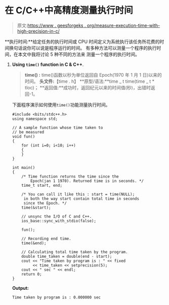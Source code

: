 # 在 C/C++中高精度测量执行时间

> 原文:[https://www . geesforgeks . org/measure-execution-time-with-high-precision-in-c/](https://www.geeksforgeeks.org/measure-execution-time-with-high-precision-in-c-c/)

**执行时间:**给定任务的执行时间或 CPU 时间定义为系统执行该任务所花费的时间换句话说你可以说是程序运行的时间。
有多种方法可以测量一个程序的执行时间，在本文中我将讨论 5 种不同的方法来
测量一个程序的执行时间。

1.  **Using **`time()`** function in C & C++**.

    > **time() :** time()函数以秒为单位返回自 Epoch(1970 年 1 月 1 日)以来的时间。
    > **头文件:**【time . h】
    > **原型/语法:**time _ t time(time _ t * tloc)；
    > **返回值:**成功时，返回纪元以来的时间值(秒)，出错时返回-1。

    下面程序演示如何使用`time()`功能测量执行时间。

    ```
    #include <bits/stdc++.h>
    using namespace std;

    // A sample function whose time taken to
    // be measured
    void fun()
    {
        for (int i=0; i<10; i++)
        {
        }
    }

    int main()
    {
        /* Time function returns the time since the 
            Epoch(jan 1 1970). Returned time is in seconds. */
        time_t start, end;

        /* You can call it like this : start = time(NULL);
         in both the way start contain total time in seconds 
         since the Epoch. */
        time(&start);

        // unsync the I/O of C and C++.
        ios_base::sync_with_stdio(false);

        fun();

        // Recording end time.
        time(&end);

        // Calculating total time taken by the program.
        double time_taken = double(end - start);
        cout << "Time taken by program is : " << fixed
             << time_taken << setprecision(5);
        cout << " sec " << endl;
        return 0;
    }
    ```

    **Output:**

    ```
    Time taken by program is : 0.000000 sec

    ```
